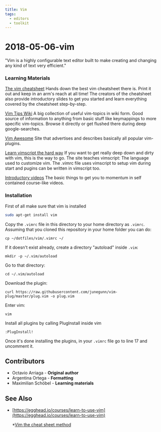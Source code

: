```yaml
---
title: Vim
tags:
  - editors
  - toolkit
---
```


# 2018-05-06-vim

"Vim is a highly configurable text editor built to make creating and changing any kind of text very efficient."

### Learning Materials

[The vim cheatsheet](http://www.viemu.com/a_vi_vim_graphical_cheat_sheet_tutorial.html) Hands down the best vim cheatsheet there is. Print it out and keep in an arm's reach at all time! The creators of the cheatsheet also provide introductory slides to get you started and learn everything covered by the cheatsheet step-by-step.

[Vim Tips Wiki](http://vim.wikia.com/wiki/Vim_Tips_Wiki) A big collection of useful vim-topics in wiki form. Good source of information to anything from basic stuff like keymappings to more specific vim-topics. Browse it directly or get flushed there during deep google-searches.

[Vim Awesome](https://vimawesome.com/) Site that advertises and describes basically all popular vim-plugins.

[Learn vimscript the hard way](http://learnvimscriptthehardway.stevelosh.com/) If you want to get really deep down and dirty with vim, this is the way to go. The site teaches vimscript: The language used to customize vim. The .vimrc file uses vimscript to setup vim during start and pugins can be written in vimscript too.

[Introductory videos](https://egghead.io/courses/learn-to-use-vim) The basic things to get you to momentum in self contained course-like videos.

### Installation

First of all make sure that vim is installed

```bash
sudo apt-get install vim
```

Copy the `.vimrc` file in this directory to your home directory as `.vimrc`. Assuming that you cloned this repository in your home folder you can do:

```text
cp ~/dotfiles/vim/.vimrc ~/
```

If it doesn't exist already, create a directory "autoload" inside `.vim`:

```text
mkdir -p ~/.vim/autoload
```

Go to that directory:

```text
cd ~/.vim/autoload
```

Download the plugin:

```text
curl https://raw.githubusercontent.com/junegunn/vim-plug/master/plug.vim -o plug.vim
```

Enter vim:

```text
vim
```

Install all plugins by calling PlugInstall inside vim

```text
:PlugInstall!
```

Once it's done installing the plugins, in your `.vimrc` file go to line 17 and uncomment it.

## Contributors

* Octavio Arriaga - **Original author**
* Argentina Ortega - **Formatting**
* Maximilian Schöbel - **Learning materials**

## See Also

* [https://egghead.io/courses/learn-to-use-vim](https://egghead.io/courses/learn-to-use-vim)

  \*[Vim the cheat sheet method](https://www.ibm.com/developerworks/linux/tutorials/l-vi/index.html)

